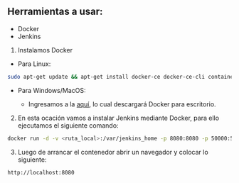## Herramientas a usar:
* Docker
* Jenkins

1. Instalamos Docker
* Para Linux:

```bash
sudo apt-get update && apt-get install docker-ce docker-ce-cli containerd.io
```
* Para Windows/MacOS:

    - Ingresamos a la [aquí](https://www.docker.com/products/docker-desktop), lo cual descargará Docker para escritorio.

2. En esta ocación vamos a instalar Jenkins mediante Docker, para ello ejecutamos el siguiente comando:
```bash
docker run -d -v <ruta_local>:/var/jenkins_home -p 8080:8080 -p 50000:50000 --name myjenkins jenkins/jenkins
```
3. Luego de arrancar el contenedor abrir un navegador y colocar lo siguiente:
```url
http://localhost:8080
```